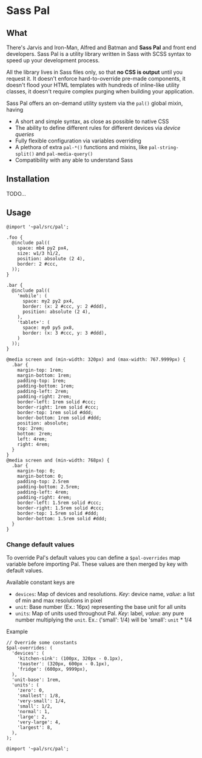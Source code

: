 # Sass Pal

## What

There's Jarvis and Iron-Man, Alfred and Batman and **Sass Pal** and front end developers. Sass Pal is a utility library written in Sass with SCSS syntax to speed up your development process.

All the library lives in Sass files only, so that **no CSS is output** until you request it. It doesn't enforce hard-to-override pre-made components, it doesn't flood your HTML templates with hundreds of inline-like utility classes, it doesn't require complex purging when building your application.

Sass Pal offers an on-demand utility system via the `pal()` global mixin, having

- A short and simple syntax, as close as possible to native CSS
- The ability to define different rules for different devices via *device queries*
- Fully flexible configuration via variables overriding
- A plethora of extra `pal-*()` functions and mixins, like `pal-string-split()` and `pal-media-query()`
- Compatibility with any able to understand Sass

## Installation

TODO...

## Usage

```
@import '~pal/src/pal';

.foo {
  @include pal((
    space: mb4 py2 px4,
    size: w1/3 h1/2,
    position: absolute (2 4),
    border: 2 #ccc,
  ));
}

.bar {
  @include pal((
    'mobile': (
      space: my2 py2 px4,
      border: (x: 2 #ccc, y: 2 #ddd),
      position: absolute (2 4),
    ),
    'tablet+': (
      space: my0 py5 px8,
      border: (x: 3 #ccc, y: 3 #ddd),
    )
  ));
}
```
```
@media screen and (min-width: 320px) and (max-width: 767.9999px) {
  .bar {
    margin-top: 1rem;
    margin-bottom: 1rem;
    padding-top: 1rem;
    padding-bottom: 1rem;
    padding-left: 2rem;
    padding-right: 2rem;
    border-left: 1rem solid #ccc;
    border-right: 1rem solid #ccc;
    border-top: 1rem solid #ddd;
    border-bottom: 1rem solid #ddd;
    position: absolute;
    top: 2rem;
    bottom: 2rem;
    left: 4rem;
    right: 4rem;
  }
}
@media screen and (min-width: 768px) {
  .bar {
    margin-top: 0;
    margin-bottom: 0;
    padding-top: 2.5rem
    padding-bottom: 2.5rem;
    padding-left: 4rem;
    padding-right: 4rem;
    border-left: 1.5rem solid #ccc;
    border-right: 1.5rem solid #ccc;
    border-top: 1.5rem solid #ddd;
    border-bottom: 1.5rem solid #ddd;
  }
}
```

### Change default values

To override Pal's default values you can define a `$pal-overrides` map variable before importing Pal. These values are then merged by key with default values.

Available constant keys are

- `devices`: Map of devices and resolutions. *Key*: device name, *value*: a list of min and max resolutions in pixel
- `unit`: Base number (Ex.: 16px) representing the base unit for all units
- `units`: Map of units used throughout Pal. *Key*: label, *value*: any pure number multiplying the `unit`. Ex.: ('small': 1/4) will be 'small': `unit` * 1/4

Example

```
// Override some constants
$pal-overrides: (
  'devices': (
    'kitchen-sink': (100px, 320px - 0.1px),
    'toaster': (320px, 600px - 0.1px),
    'fridge': (600px, 9999px),
  ),
  'unit-base': 1rem,
  'units': (
    'zero': 0,
    'smallest': 1/8,
    'very-small': 1/4,
    'small': 1/2,
    'normal': 1,
    'large': 2,
    'very-large': 4,
    'largest': 8,
  ),
);

@import '~pal/src/pal';
```

